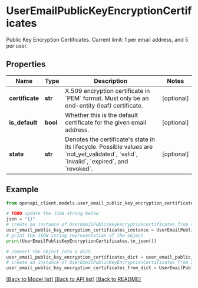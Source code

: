 # UserEmailPublicKeyEncryptionCertificates

Public Key Encryption Certificates. Current limit: 1 per email address, and 5 per user.

## Properties

Name | Type | Description | Notes
------------ | ------------- | ------------- | -------------
**certificate** | **str** | X.509 encryption certificate in &#x60;PEM&#x60; format. Must only be an end-entity (leaf) certificate. | [optional] 
**is_default** | **bool** | Whether this is the default certificate for the given email address. | [optional] 
**state** | **str** | Denotes the certificate&#39;s state in its lifecycle. Possible values are &#x60;not_yet_validated&#x60;, &#x60;valid&#x60;, &#x60;invalid&#x60;, &#x60;expired&#x60;, and &#x60;revoked&#x60;. | [optional] 

## Example

```python
from openapi_client.models.user_email_public_key_encryption_certificates import UserEmailPublicKeyEncryptionCertificates

# TODO update the JSON string below
json = "{}"
# create an instance of UserEmailPublicKeyEncryptionCertificates from a JSON string
user_email_public_key_encryption_certificates_instance = UserEmailPublicKeyEncryptionCertificates.from_json(json)
# print the JSON string representation of the object
print(UserEmailPublicKeyEncryptionCertificates.to_json())

# convert the object into a dict
user_email_public_key_encryption_certificates_dict = user_email_public_key_encryption_certificates_instance.to_dict()
# create an instance of UserEmailPublicKeyEncryptionCertificates from a dict
user_email_public_key_encryption_certificates_from_dict = UserEmailPublicKeyEncryptionCertificates.from_dict(user_email_public_key_encryption_certificates_dict)
```
[[Back to Model list]](../README.md#documentation-for-models) [[Back to API list]](../README.md#documentation-for-api-endpoints) [[Back to README]](../README.md)


